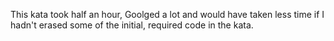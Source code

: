 This kata took half an hour, Goolged a lot and would have taken less time if I hadn't erased some of the initial, required code in the kata.